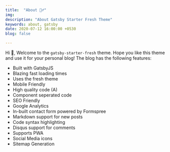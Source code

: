 ```yaml
---
title:  "About 🙋‍♂️"
img: 
description: "About Gatsby Starter Fresh Theme"
keywords: about, gatsby
date: 2020-07-12 16:00:00 +0530
blog: false

---
```


Hi 👋, Welcome to the `gatsby-starter-fresh` theme. Hope you like this theme and use it for your personal blog! The blog has the following features:

- Built with GatsbyJS
- Blazing fast loading times
- Uses the fresh theme
- Mobile Friendly
- High quality code (A)
- Component seperated code
- SEO Friendly
- Google Analytics
- In-built contact form powered by Formspree
- Markdown support for new posts
- Code syntax highlighting
- Disqus support for comments
- Supports PWA
- Social Media icons
- Sitemap Generation